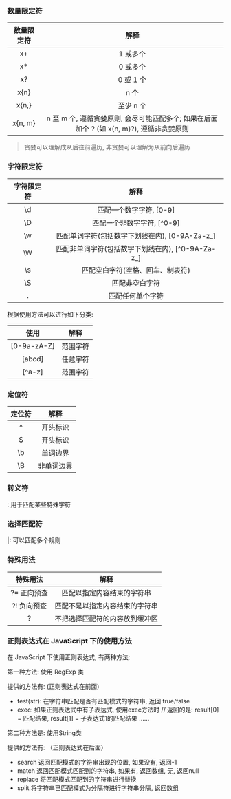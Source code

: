 ### 数量限定符

| 数量限定符 | 解释 |
|:---:|:---:|
| x+ | 1 或多个 |
| x* | 0 或多个 |
| x? | 0 或 1 个 |
| x{n} | n 个 |
| x{n,} | 至少 n 个 |
| x{n, m} | n 至 m 个, 遵循贪婪原则, 会尽可能匹配多个; 如果在后面加个 ? (如 x{n, m}?), 遵循非贪婪原则 |

> 贪婪可以理解成从后往前遍历, 非贪婪可以理解为从前向后遍历

### 字符限定符

| 字符限定符 | 解释 |
|:---:|:---:|
| \d | 匹配一个数字字符, [0-9] |
| \D | 匹配一个非数字字符, [^0-9] |
| \w | 匹配单词字符(包括数字下划线在内), [0-9A-Za-z_] |
| \W | 匹配非单词字符(包括数字下划线在内), [^0-9A-Za-z_] |
| \s | 匹配空白字符(空格、回车、制表符) |
| \S | 匹配非空白字符 |
| . | 匹配任何单个字符 |

根据使用方法可以进行如下分类:

| 使用 | 解释 |
|:---:|:---:|
| [0-9a-zA-Z] | 范围字符 |
| [abcd] | 任意字符 |
| [^a-z] | 范围字符 |

### 定位符

| 定位符 | 解释 |
|:---:|:---:|
| ^ | 开头标识 |
| $ | 开头标识 |
| \b | 单词边界 |
| \B | 非单词边界 |

### 转义符

\: 用于匹配某些特殊字符

### 选择匹配符

|: 可以匹配多个规则

### 特殊用法

| 特殊用法 | 解释 |
|:---:|:---:|
| ?= 正向预查 | 匹配以指定内容结束的字符串 |
| ?! 负向预查 | 匹配不是以指定内容结束的字符串 |
| ? | 不把选择匹配符的内容放到缓冲区 |

### 正则表达式在 JavaScript 下的使用方法

在 JavaScript 下使用正则表达式, 有两种方法:

第一种方法: 使用 RegExp 类

提供的方法有: (正则表达式在前面)

* test(str): 在字符串匹配是否有匹配模式的字符串, 返回 true/false
* exec: 如果正则表达式中有子表达式, 使用exec方法时 // 返回的是: result[0] = 匹配结果, result[1] = 子表达式1的匹配结果 ……

第二种方法是: 使用String类

提供的方法有: （正则表达式在后面）

* search 返回匹配模式的字符串出现的位置, 如果没有, 返回-1
* match 返回匹配模式匹配到的字符串, 如果有, 返回数组, 无, 返回null
* replace 将匹配模式匹配到的字符串进行替换
* split 将字符串已匹配模式为分隔符进行字符串分隔, 返回数组